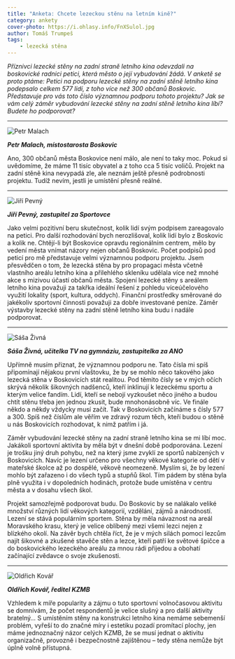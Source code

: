 ```yaml
---
title: "Anketa: Chcete lezeckou stěnu na letním kině?"
category: ankety
cover-photo: https://i.ohlasy.info/FnXSulol.jpg
author: Tomáš Trumpeš
tags:
    - lezecká stěna
---
```


*Příznivci lezecké stěny na zadní straně letního kina odevzdali na boskovické radnici petici, která město o její vybudování žádá. V anketě se proto ptáme:
Petici na podporu lezecké stěny na zadní stěně letního kina podepsalo celkem 577 lidí, z toho více než 300 občanů Boskovic. Představuje pro vás toto číslo významnou podporu tohoto projektu? Jak se vám celý záměr vybudování lezecké stěny na zadní stěně letního kina líbí? Budete ho podporovat?*

---

<img src="https://i.ohlasy.info/kcshgHa.jpg" class="profile-picture" alt="Petr Malach">

***Petr Malach, místostarosta Boskovic***

Ano, 300 občanů města Boskovice není málo, ale není to taky moc. Pokud si uvědomíme, že máme 11 tisíc obyvatel a z toho cca 5 tisíc voličů. Projekt na zadní stěně kina nevypadá zle, ale neznám ještě přesně podrobnosti projektu. Tudíž nevím, jestli je umístění přesně reálné.

---

<img src="https://i.ohlasy.info/GbNAbLa.jpg" class="profile-picture" alt="Jiří Pevný">

***Jiří Pevný, zastupitel za Sportovce***

Jako velmi pozitivní beru skutečnost, kolik lidí svým podpisem zareagovalo na petici. Pro další rozhodování bych nerozlišoval, kolik lidí bylo z Boskovic a kolik ne. Chtějí-li být Boskovice opravdu regionálním centrem, mělo by vedení města vnímat názory nejen občanů Boskovic. Počet podpisů pod peticí pro mě představuje velmi významnou podporu projektu. Jsem přesvědčen o tom, že lezecká stěna by pro propagaci města včetně vlastního areálu letního kina a přilehlého skleníku udělala více než mnohé akce s mizivou účastí občanů města. Spojení lezecké stěny s areálem letního kina považuji za takřka ideální řešení z pohledu víceúčelového využití lokality (sport, kultura, oddych). Finanční prostředky směrované do jakékoliv sportovní činnosti považuji za dobře investované peníze. Záměr výstavby lezecké stěny na zadní stěně letního kina budu i nadále podporovat.

---

<img src="https://i.ohlasy.info/x5AFgXm.jpg" class="profile-picture" alt="Sáša Živná">

***Sáša Živná, učitelka TV na gymnáziu, zastupitelka za ANO***

Upřímně musím přiznat, že významnou podporu ne. Tato čísla mi spíš připomínají nějakou první vlaštovku, že by se mohlo něco takového jako lezecká stěna v Boskovicích stát realitou. Pod těmito čísly se v mých očích skrývá několik šikovných nadšenců, kteří inklinují k lezeckému sportu a kterým velice fandím. Lidí, kteří se nebojí vyzkoušet něco jiného a budou chtít stěnu třeba jen jednou zkusit, bude mnohonásobně víc. Ve finále někdo a někdy vždycky musí začít. Tak v Boskovicích začínáme s čísly 577 a 300. Spíš než číslům ale věřím ve zdravý rozum těch, kteří budou o stěně u nás Boskovicích rozhodovat, k nimž patřím i já.

Záměr vybudování lezecké stěny na zadní straně letního kina se mi líbí moc. Jakákoli sportovní aktivita by měla být v dnešní době podporována. Lezení je trošku jiný druh pohybu, než na který jsme zvyklí ze sportů nabízených v Boskovicích. Navíc je lezení určeno pro všechny věkové kategorie od dětí v mateřské školce až po dospělé, věkově neomezeně. Myslím si, že by lezení mohlo být zařazeno i do všech typů a stupňů škol. Tím pádem by stěna byla plně využita i v dopoledních hodinách, protože bude umístěna v centru města a v dosahu všech škol.

Projekt samozřejmě podporovat budu. Do Boskovic by se nalákalo veliké množství různých lidí věkových kategorií, vzdělání, zájmů a národností. Lezení se stává populárním sportem. Stěna by měla návaznost na areál Moravského krasu, který je velice oblíbený mezi všemi lezci nejen z blízkého okolí. Na závěr bych chtěla říct, že je v mých silách pomoci lezcům najít šikovné a zkušené stavěče stěn a lezce, kteří patří ke světové špičce a do boskovického lezeckého areálu za mnou rádi přijedou a obohatí začínající zvědavce o svoje zkušenosti.

---

<img src="https://i.ohlasy.info/8tELAVA.jpg" class="profile-picture" alt="Oldřich Kovář">

***Oldřich Kovář, ředitel KZMB***

Vzhledem k míře popularity a zájmu o tuto sportovní volnočasovou aktivitu se domnívám, že počet respondentů je velice slušný a pro další aktivity bratelný… S umístěním stěny na konstrukci letního kina nemáme sebemenší problém, vyřeší to do značné míry i estetiku pozadí promítací plochy, jen máme jednoznačný názor celých KZMB, že se musí jednat o aktivitu organizačně, provozně i bezpečnostně zajištěnou – tedy stěna nemůže být úplně volně přístupná.

